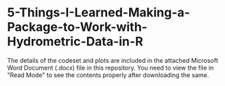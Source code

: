 # 5-Things-I-Learned-Making-a-Package-to-Work-with-Hydrometric-Data-in-R

The details of the codeset and plots are included in the attached Microsoft Word Document (.docx) file in this repository. 
You need to view the file in "Read Mode" to see the contents properly after downloading the same.

